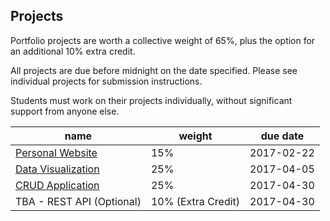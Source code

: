## Projects

Portfolio projects are worth a collective weight of 65%, plus the option for an additional 10% extra credit.

All projects are due before midnight on the date specified. Please see individual projects for submission instructions.

Students must work on their projects individually, without significant support from anyone else.

name | weight | due date
--- | --- | ---
[Personal Website](/projects/personal-website/project.md) | 15% | 2017-02-22
[Data Visualization](/projects/data-visualization/project.md) | 25% | 2017-04-05
[CRUD Application](/projects/crud-application/project.md) | 25% | 2017-04-30
TBA - REST API (Optional) | 10% (Extra Credit) | 2017-04-30
